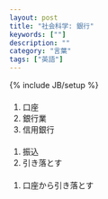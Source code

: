 ```yaml
---
layout: post
title: "社会科学: 銀行"
keywords: [""]
description: ""
category: "言葉"
tags: ["英語"]
---
```

{% include JB/setup %}

####
1. 口座
2. 銀行業
3. 信用銀行

####
1. 振込
2. 引き落とす

####
1. 口座から引き落とす


